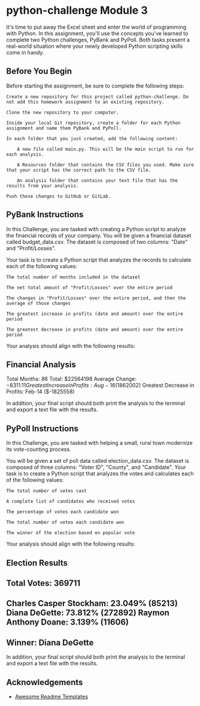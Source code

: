 
# python-challenge Module 3
It's time to put away the Excel sheet and enter the world of programming with Python. In this assignment, you'll use the concepts you've learned to complete two Python challenges, PyBank and PyPoll. Both tasks present a real-world situation where your newly developed Python scripting skills come in handy.

## Before You Begin
Before starting the assignment, be sure to complete the following steps:

    Create a new repository for this project called python-challenge. Do not add this homework assignment to an existing repository.

    Clone the new repository to your computer.

    Inside your local Git repository, create a folder for each Python assignment and name them PyBank and PyPoll.

    In each folder that you just created, add the following content:

        A new file called main.py. This will be the main script to run for each analysis.

        A Resources folder that contains the CSV files you used. Make sure that your script has the correct path to the CSV file.

        An analysis folder that contains your text file that has the results from your analysis.

    Push these changes to GitHub or GitLab.
##  PyBank Instructions
In this Challenge, you are tasked with creating a Python script to analyze the financial records of your company. You will be given a financial dataset called budget_data.csv. The dataset is composed of two columns: "Date" and "Profit/Losses".

Your task is to create a Python script that analyzes the records to calculate each of the following values:

    The total number of months included in the dataset

    The net total amount of "Profit/Losses" over the entire period

    The changes in "Profit/Losses" over the entire period, and then the average of those changes

    The greatest increase in profits (date and amount) over the entire period

    The greatest decrease in profits (date and amount) over the entire period

Your analysis should align with the following results:

Financial Analysis
----------------------------
Total Months: 86
Total: $22564198
Average Change: $-8311.11
Greatest Increase in Profits: Aug-16 ($1862002)
Greatest Decrease in Profits: Feb-14 ($-1825558)


In addition, your final script should both print the analysis to the terminal and export a text file with the results.
##  PyPoll Instructions
In this Challenge, you are tasked with helping a small, rural town modernize its vote-counting process.

You will be given a set of poll data called election_data.csv. The dataset is composed of three columns: "Voter ID", "County", and "Candidate". Your task is to create a Python script that analyzes the votes and calculates each of the following values:

    The total number of votes cast

    A complete list of candidates who received votes

    The percentage of votes each candidate won

    The total number of votes each candidate won

    The winner of the election based on popular vote

Your analysis should align with the following results:

Election Results
-------------------------
Total Votes: 369711
-------------------------
Charles Casper Stockham: 23.049% (85213)
Diana DeGette: 73.812% (272892)
Raymon Anthony Doane: 3.139% (11606)
-------------------------
Winner: Diana DeGette
-------------------------


In addition, your final script should both print the analysis to the terminal and export a text file with the results.
## Acknowledgements
 - [Awesome Readme Templates](https://awesomeopensource.com/project/elangosundar/awesome-README-templates)




